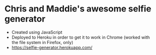 # Chris and Maddie's awesome selfie generator

* Created using JavaScript
* Deployed to Heroku in order to get it to work in Chrome (worked with the file system in Firefox, only)
* https://selfie-generator.herokuapp.com/
